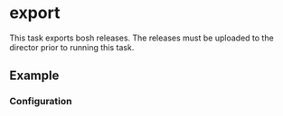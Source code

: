 # export

This task exports bosh releases. The releases must be uploaded to the director prior to running this task.

## Example

### Configuration

```yaml

```